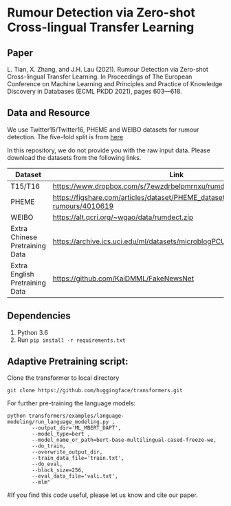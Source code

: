 # Rumour Detection via Zero-shot Cross-lingual Transfer Learning

## Paper
L. Tian, X. Zhang, and J.H. Lau (2021). Rumour Detection via Zero-shot Cross-lingual Transfer Learning. In Proceedings of The European Conference on Machine Learning and Principles and Practice of Knowledge Discovery in Databases (ECML PKDD 2021), pages 603—618.

##  Data and Resource
We use Twitter15/Twitter16, PHEME and WEIBO datasets for rumour detection.
The five-fold split is from [here](https://github.com/majingCUHK/Rumor_RvNN/tree/master/nfold)

In this repository, we do not provide you with the raw input data. Please download the datasets from the following links.

| Dataset | Link |
| --- | --- |
| T15/T16 | https://www.dropbox.com/s/7ewzdrbelpmrnxu/rumdetect2017.zip?dl=0 ) |
| PHEME | https://figshare.com/articles/dataset/PHEME_dataset_of_rumours_and_non-rumours/4010619 |
| WEIBO | https://alt.qcri.org/~wgao/data/rumdect.zip |
| Extra Chinese Pretraining Data | https://archive.ics.uci.edu/ml/datasets/microblogPCU |
| Extra English Pretraining Data | https://github.com/KaiDMML/FakeNewsNet |

## Dependencies
1. Python 3.6
2. Run `pip install -r requirements.txt`

## Adaptive Pretraining script:

Clone the transformer to local directory
```
git clone https://github.com/huggingface/transformers.git
```


For further pre-training the language models:
```
python transformers/examples/language-modeling/run_language_modeling.py ,
        --output_dir='ML_MBERT_DAPT',
        --model_type=bert ,
        --model_name_or_path=bert-base-multilingual-cased-freeze-we,
        --do_train,
        --overwrite_output_dir,
        --train_data_file='train.txt',
        --do_eval,
        --block_size=256,
        --eval_data_file='vali.txt',
        --mlm"
```




#If you find this code useful, please let us know and cite our paper.
